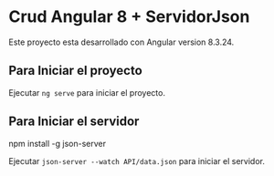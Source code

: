 # Crud Angular 8 + ServidorJson

Este proyecto esta desarrollado con Angular version 8.3.24.

## Para Iniciar el proyecto

Ejecutar `ng serve` para iniciar el proyecto. 

## Para Iniciar el servidor

npm install -g json-server

Ejecutar `json-server --watch API/data.json` para iniciar el servidor.


